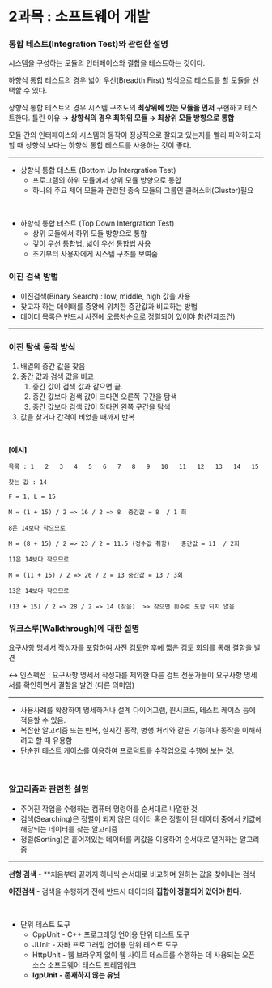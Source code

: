 # 2과목 : 소프트웨어 개발

### 통합 테스트(Integration Test)와 관련한 설명
    
시스템을 구성하는 모듈의 인터페이스와 결합을 테스트하는 것이다.

하향식 통합 테스트의 경우 넓이 우선(Breadth First) 방식으로 테스트를 할 모듈을 선택할 수 있다.

상향식 통합 테스트의 경우 시스템 구조도의 **최상위에 있는 모듈을 먼저** 구현하고 테스트한다. 틀린 이유 **→ 상향식의 경우 최하위 모듈 → 최상위 모듈 방향으로 통합**

모듈 간의 인터페이스와 시스템의 동작이 정상적으로 잘되고 있는지를 빨리 파악하고자 할 때 상향식 보다는 하향식 통합 테스트를 사용하는 것이 좋다.

  ---
    
- 상향식 통합 테스트 (Bottom Up Intergration Test)
    - 프로그램의 하위 모듈에서 상위 모듈 방향으로 통합
    - 하나의 주요 제어 모듈과 관련된 종속 모듈의 그룹인 클러스터(Cluster)필요

 <br>
    
- 하향식 통합 테스트 (Top Down Intergration Test)
    - 상위 모듈에서 하위 모듈 방향으로 통합
    - 깊이 우선 통합법, 넓이 우선 통합법 사용
    - 초기부터 사용자에게 시스템 구조를 보여줌


### 이진 검색 방법
- 이진검색(Binary Search) : low, middle, high 값을 사용
- 찾고자 하는 데이터를 중앙에 위치한 중간값과 비교하는 방법
- 데이터 목록은 반드시 사전에 오름차순으로 정렬되어 있어야 함(전제조건)
    
---
    
### 이진 탐색 동작 방식
  
1. 배열의 중간 값을 찾음
2. 중간 값과 검색 값을 비교
    1. 중간 값이 검색 값과 같으면 끝.
    2. 중간 값보다 검색 값이 크다면 오른쪽 구간을 탐색
    3. 중간 값보다 검색 값이 작다면 왼쪽 구간을 탐색
3. 값을 찾거나 간격이 비었을 때까지 반복

<br>

**[예시]**

    목록 : 1   2   3   4   5   6   7   8   9   10   11   12   13   14   15
    
    찾는 값 : 14
    
    F = 1, L = 15
    
    M = (1 + 15) / 2 => 16 / 2 => 8  중간값 = 8  / 1 회
    
    8은 14보다 작으므로
    
    M = (8 + 15) / 2 => 23 / 2 = 11.5 (정수값 취함)   중간값 = 11  / 2회
    
    11은 14보다 작으므로
    
    M = (11 + 15) / 2 => 26 / 2 = 13 중간값 = 13 / 3회
    
    13은 14보다 작으므로
    
    (13 + 15) / 2 => 28 / 2 => 14 (찾음)  >> 찾으면 횟수로 포함 되지 않음
    

### 워크스루(Walkthrough)에 대한 설명
    
요구사항 명세서 작성자를 포함하여 사전 검토한 후에 짧은 검토 회의를 통해 결함을 발견

↔ 인스펙션 : 요구사항 명세서 작성자를 제외한 다른 검토 전문가들이 요구사항 명세서를 확인하면서 결함을 발견 (다른 의미임)

---

- 사용사례를 확장하여 명세하거나 설계 다이어그램, 원시코드, 테스트 케이스 등에 적용할 수 있음.
- 복잡한 알고리즘 또는 반복, 실시간 동작, 병행 처리와 같은 기능이나 동작을 이해하려고 할 때 유용함
- 단순한 테스트 케이스를 이용하여 프로덕트를 수작업으로 수행해 보는 것.

<br>

### 알고리즘과 관련한 설명
   
- 주어진 작업을 수행하는 컴퓨터 명령어를 순서대로 나열한 것
- 검색(Searching)은 정렬이 되지 않은 데이터 혹은 정렬이 된 데이터 중에서 키값에 해당되는 데이터를 찾는 알고리즘
- 정렬(Sorting)은 흩어져있는 데이터를 키값을 이용하여 순서대로 열거하는 알고리즘

---

**선형 검색** - **처음부터 끝까지 하나씩 순서대로 비교하며 원하는 값을 찾아내는 검색

**이진검색** - 검색을 수행하기 전에 반드시 데이터의 **집합이 정렬되어 있어야 한다.**

<br>

- 단위 테스트 도구
  + CppUnit - C++ 프로그래밍 언어용 단위 테스트 도구
  + JUnit - 자바 프로그래밍 언어용 단위 테스트 도구
  + HttpUnit - 웹 브라우저 없이 웹 사이트 테스트를 수행하는 데 사용되는 오픈 소스 소프트웨어 테스트 프레임워크
  + **IgpUnit - 존재하지 않는 유닛**
